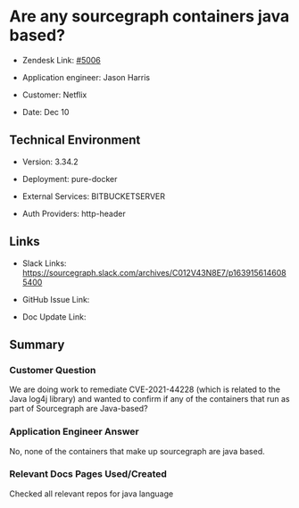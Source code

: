 

# Are any sourcegraph containers java based? <!-- Ticket Title  Hint: include keywords to make it searchable -->



- Zendesk Link: [#5006](https://sourcegraph.zendesk.com/agent/tickets/5006)

- Application engineer: Jason Harris

- Customer: Netflix <!-- Redact if this contains personally identifying information -->

- Date: Dec 10


<!-- Data populated from integration, speak to Ben Gordon or Michael Bali if not working -->

<!-- During Internal team trial, fill missing data manually (we are waiting for all data to sync) -->



## Technical Environment

- Version: 3.34.2​

- Deployment: pure-docker

- External Services: BITBUCKETSERVER

- Auth Providers: http-header





## Links
<!-- Data for application engineer manual entry -->
- Slack Links: https://sourcegraph.slack.com/archives/C012V43N8E7/p1639156146085400

- GitHub Issue Link:

- Doc Update Link:



## Summary

### Customer Question

We are doing work to remediate CVE-2021-44228 (which is related to the Java log4j library) and wanted to confirm if any of the containers that run as part of Sourcegraph are Java-based?


### Application Engineer Answer

No, none of the containers that make up sourcegraph are java based.



### Relevant Docs Pages Used/Created

Checked all relevant repos for java language


<!-- Once complete, upload a copy to https://github.com/sourcegraph/support-tools-internal/tree/main/resolved-tickets as a .md file -->
<!-- Name the file 5006.md -->
